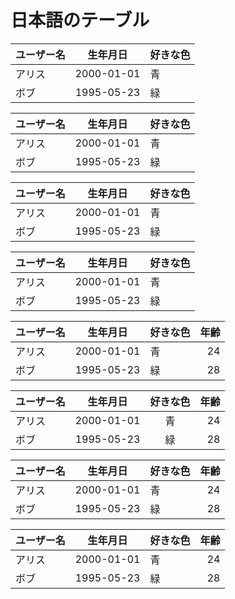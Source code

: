 # 日本語のテーブル

| ユーザー名 | 生年月日 | 好きな色 |
| --- | --- | --- |
| アリス | 2000-01-01 | 青 |
| ボブ | 1995-05-23 | 緑 |

ユーザー名 | 生年月日 | 好きな色
--- | --- | ---
アリス | 2000-01-01 | 青
ボブ | 1995-05-23 | 緑

| ユーザー名 | 生年月日 | 好きな色
| --- | --- | ---
| アリス | 2000-01-01 | 青
| ボブ | 1995-05-23 | 緑

ユーザー名 | 生年月日 | 好きな色 |
--- | --- | --- |
アリス | 2000-01-01 | 青 |
ボブ | 1995-05-23 | 緑|

| ユーザー名    | 生年月日        | 好きな色         | 年齢   |
| ------------ | :-------------: | :--------------- | ----: |
| アリス        | 2000-01-01      | 青               | 24    |
| ボブ          | 1995-05-23      | 緑               | 28    |

| ユーザー名    | 生年月日        | 好きな色         | 年齢   |
|--------------|:---------------:|:----------------:|------:|
| アリス        | 2000-01-01      | 青               | 24    |
| ボブ          | 1995-05-23      | 緑               | 28    |

| ユーザー名    | 生年月日        | 好きな色         | 年齢   |
| -------      | :---------:     | :-----------     | -:    |
| アリス        | 2000-01-01      | 青               | 24    |
| ボブ          | 1995-05-23      | 緑               | 28    |

| ユーザー名    | 生年月日        | 好きな色         | 年齢   |
| -------| :---------:| :-----------| -:|
| アリス        | 2000-01-01      | 青               | 24    |
| ボブ          | 1995-05-23      | 緑               | 28    |
